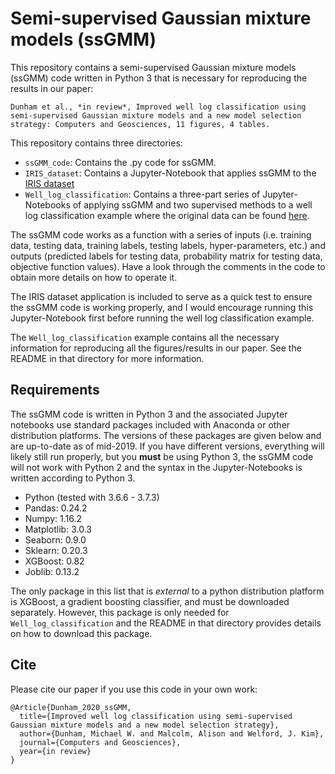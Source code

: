 # Semi-supervised Gaussian mixture models (ssGMM)
This repository contains a semi-supervised Gaussian mixture models (ssGMM) code written in Python 3 that is necessary for reproducing the results in our paper:

``
Dunham et al., *in review*, Improved well log classification using semi-supervised Gaussian mixture models and a new model selection strategy: Computers and Geosciences, 11 figures, 4 tables.
``

This repository contains three directories:
* `ssGMM_code`:   Contains the .py code for ssGMM.
* `IRIS_dataset`: Contains a Jupyter-Notebook that applies ssGMM to the [IRIS dataset](https://archive.ics.uci.edu/ml/datasets/iris)
* `Well_log_classification`: Contains a three-part series of Jupyter-Notebooks of applying ssGMM and two supervised methods to a well log classification example where the original data can be found [here](https://github.com/seg/2016-ml-contest).

The ssGMM code works as a function with a series of inputs (i.e. training data, testing data, training labels, testing labels, hyper-parameters, etc.) and outputs (predicted labels for testing data, probability matrix for testing data, objective function values). Have a look through the comments in the code to obtain more details on how to operate it.

The IRIS dataset application is included to serve as a quick test to ensure the ssGMM code is working properly, and I would encourage running this Jupyter-Notebook first before running the well log classification example.

The `Well_log_classification` example contains all the necessary information for reproducing all the figures/results in our paper. See the README in that directory for more information.

## Requirements
The ssGMM code is written in Python 3 and the associated Jupyter notebooks use standard packages included with Anaconda or other distribution platforms. The versions of these packages are given below and are up-to-date as of mid-2019. If you have different versions, everything will likely still run properly, but you **must** be using Python 3, the ssGMM code will not work with Python 2 and the syntax in the Jupyter-Notebooks is written according to Python 3.

* Python (tested with 3.6.6 - 3.7.3)
* Pandas:       0.24.2
* Numpy:        1.16.2
* Matplotlib:   3.0.3
* Seaborn:      0.9.0
* Sklearn:      0.20.3
* XGBoost:      0.82
* Joblib:       0.13.2

The only package in this list that is *external* to a python distribution platform is XGBoost, a gradient boosting classifier, and must be downloaded separately. However, this package is only needed for `Well_log_classification` and the README in that directory provides details on how to download this package.

## Cite

Please cite our paper if you use this code in your own work:

```
@Article{Dunham_2020_ssGMM,
  title={Improved well log classification using semi-supervised Gaussian mixture models and a new model selection strategy},
  author={Dunham, Michael W. and Malcolm, Alison and Welford, J. Kim},
  journal={Computers and Geosciences},
  year={in review}
}
```
